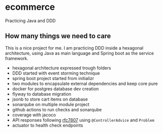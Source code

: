 # ecommerce

Practicing Java and DDD

## How many things we need to care

This is a nice project for me. I am practicing DDD inside a hexagonal architecture, using Java as main language and
Spring boot as the service framework.

- hexagonal architecture expressed trough folders
- DDD started with event storming technique
- spring boot project started from initializr
- two modules to encapsulate external dependencies and keep core pure
- docker for postgres database dev creation
- flyway to database migration
- jsonb to store cart items on database
- sonarqube on multiple module project
- github actions to run checks and sonarqube
- coverage with jacoco
- API responses following [rfc7807](https://datatracker.ietf.org/doc/html/rfc7807) using `@ControllerAdvice` and `Problem`
- actuator to health check endpoints


